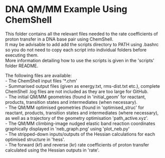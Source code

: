 # DNA QM/MM Example Using ChemShell

This folder contains all the relevant files needed to the rate coefficients of proton transfer in a DNA base pair using ChemShell.</br>
It may be advisable to add add the scripts directory to PATH using .bashrc so you do not need to copy each script into individual folders before executing them.</br>
More information detailing how to use the scripts is given in the 'scripts' folder README.</br>

The following files are available:</br>
\- The ChemShell input files '\*.chm'</br>
\- Summarised output files (given as energy.txt, rms-dist.txt etc.), complete ChemShell .log files are not included as they are too large for GitHub.</br>
\- The initial QM/MM geometries (found in 'initial\_geom' for reactant, products, transition states and intermediates (when necessary).</br>
\- The QM/MM optimised geometries (found in 'optimised\_struc' for reactant, products, transition states and intermediates (where necessary), as well as a trajectory of the geometry optimisation 'path\_active.xyz'.</br>
\- The QM/MM climbing-image nudged elastic band reaction coordinates graphically displayed in 'neb\_graph.png' using 'plot\_neb.py'</br>
\- The stripped\-down inputs/outputs of the Hessian calculations for each optimised structure in 'hess'.</br>
\- The forward (kf) and reverse (kr) rate coefficients of proton transfer calculated using the Hessian outputs in 'rate'.</br>
